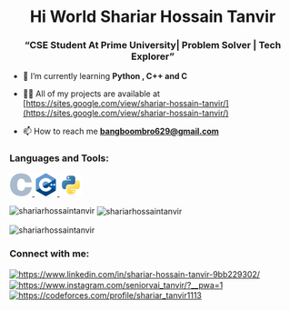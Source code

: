 <h1 align="center">Hi World Shariar Hossain Tanvir</h1>
<h3 align="center">“CSE Student At Prime University| Problem Solver | Tech Explorer”</h3>

- 🌱 I’m currently learning **Python , C++ and C**

- 👨‍💻 All of my projects are available at [https://sites.google.com/view/shariar-hossain-tanvir/](https://sites.google.com/view/shariar-hossain-tanvir/)

- 📫 How to reach me **bangboombro629@gmail.com**

<h3 align="left">Languages and Tools:</h3>
<p align="left"> <a href="https://www.cprogramming.com/" target="_blank" rel="noreferrer"> <img src="https://raw.githubusercontent.com/devicons/devicon/master/icons/c/c-original.svg" alt="c" width="40" height="40"/> </a> <a href="https://www.w3schools.com/cpp/" target="_blank" rel="noreferrer"> <img src="https://raw.githubusercontent.com/devicons/devicon/master/icons/cplusplus/cplusplus-original.svg" alt="cplusplus" width="40" height="40"/> </a> <a href="https://www.python.org" target="_blank" rel="noreferrer"> <img src="https://raw.githubusercontent.com/devicons/devicon/master/icons/python/python-original.svg" alt="python" width="40" height="40"/> </a> </p>

<p><img align="left" src="https://github-readme-stats.vercel.app/api/top-langs?username=shariarhossaintanvir&show_icons=true&locale=en&layout=compact" alt="shariarhossaintanvir" /></p>

<p>&nbsp;<img align="center" src="https://github-readme-stats.vercel.app/api?username=shariarhossaintanvir&show_icons=true&locale=en" alt="shariarhossaintanvir" /></p>

<p><img align="center" src="https://github-readme-streak-stats.herokuapp.com/?user=shariarhossaintanvir&" alt="shariarhossaintanvir" /></p>

<h3 align="left">Connect with me:</h3>
<p align="left">
<a href="https://linkedin.com/in/https://www.linkedin.com/in/shariar-hossain-tanvir-9bb229302/" target="blank"><img align="center" src="https://raw.githubusercontent.com/rahuldkjain/github-profile-readme-generator/master/src/images/icons/Social/linked-in-alt.svg" alt="https://www.linkedin.com/in/shariar-hossain-tanvir-9bb229302/" height="30" width="40" /></a>
<a href="https://instagram.com/https://www.instagram.com/seniorvai_tanvir/?__pwa=1" target="blank"><img align="center" src="https://raw.githubusercontent.com/rahuldkjain/github-profile-readme-generator/master/src/images/icons/Social/instagram.svg" alt="https://www.instagram.com/seniorvai_tanvir/?__pwa=1" height="30" width="40" /></a>
<a href="https://codeforces.com/profile/https://codeforces.com/profile/shariar_tanvir1113" target="blank"><img align="center" src="https://raw.githubusercontent.com/rahuldkjain/github-profile-readme-generator/master/src/images/icons/Social/codeforces.svg" alt="https://codeforces.com/profile/shariar_tanvir1113" height="30" width="40" /></a>
</p>


